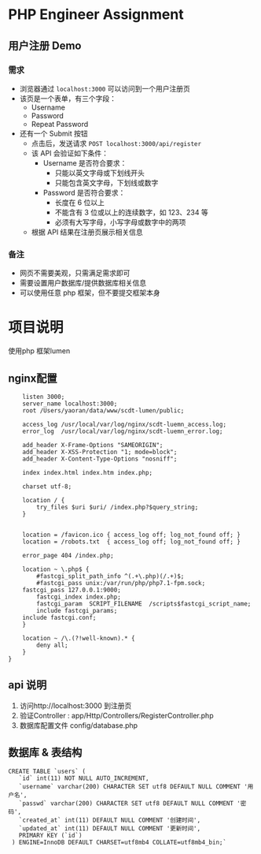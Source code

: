 # PHP Engineer Assignment

## 用户注册 Demo

### 需求

- 浏览器通过 `localhost:3000` 可以访问到一个用户注册页
- 该页是一个表单，有三个字段：
  - Username
  - Password
  - Repeat Password
- 还有一个 Submit 按钮
  - 点击后，发送请求 `POST localhost:3000/api/register`
  - 该 API 会验证如下条件：
    - Username 是否符合要求：
      - 只能以英文字母或下划线开头
      - 只能包含英文字母，下划线或数字
    - Password 是否符合要求：
      - 长度在 6 位以上
      - 不能含有 3 位或以上的连续数字，如 123、234 等
      - 必须有大写字母，小写字母或数字中的两项
  - 根据 API 结果在注册页展示相关信息
  
### 备注
  
- 网页不需要美观，只需满足需求即可
- 需要设置用户数据库/提供数据库相关信息
- 可以使用任意 php 框架，但不要提交框架本身


# 项目说明
使用php 框架lumen

## nginx配置
```server {
    listen 3000;
    server_name localhost:3000;
    root /Users/yaoran/data/www/scdt-lumen/public;

    access_log /usr/local/var/log/nginx/scdt-luemn_access.log;
    error_log  /usr/local/var/log/nginx/scdt-luemn_error.log;

    add_header X-Frame-Options "SAMEORIGIN";
    add_header X-XSS-Protection "1; mode=block";
    add_header X-Content-Type-Options "nosniff";

    index index.html index.htm index.php;

    charset utf-8;

    location / {
        try_files $uri $uri/ /index.php?$query_string;
    }


    location = /favicon.ico { access_log off; log_not_found off; }
    location = /robots.txt  { access_log off; log_not_found off; }

    error_page 404 /index.php;

    location ~ \.php$ {
        #fastcgi_split_path_info ^(.+\.php)(/.+)$;
        #fastcgi_pass unix:/var/run/php/php7.1-fpm.sock;
	fastcgi_pass 127.0.0.1:9000;
        fastcgi_index index.php;
        fastcgi_param  SCRIPT_FILENAME  /scripts$fastcgi_script_name;
        include fastcgi_params;
	include fastcgi.conf;
    }

    location ~ /\.(?!well-known).* {
        deny all;
    }
}
```

## api 说明
1. 访问http://localhost:3000 到注册页
2. 验证Controller : app/Http/Controllers/RegisterController.php
3. 数据库配置文件 config/database.php
## 数据库 & 表结构
```
CREATE TABLE `users` (
   `id` int(11) NOT NULL AUTO_INCREMENT,
   `username` varchar(200) CHARACTER SET utf8 DEFAULT NULL COMMENT '用户名',
   `passwd` varchar(200) CHARACTER SET utf8 DEFAULT NULL COMMENT '密码',
   `created_at` int(11) DEFAULT NULL COMMENT '创建时间',
   `updated_at` int(11) DEFAULT NULL COMMENT '更新时间',
   PRIMARY KEY (`id`)
 ) ENGINE=InnoDB DEFAULT CHARSET=utf8mb4 COLLATE=utf8mb4_bin;`
```
